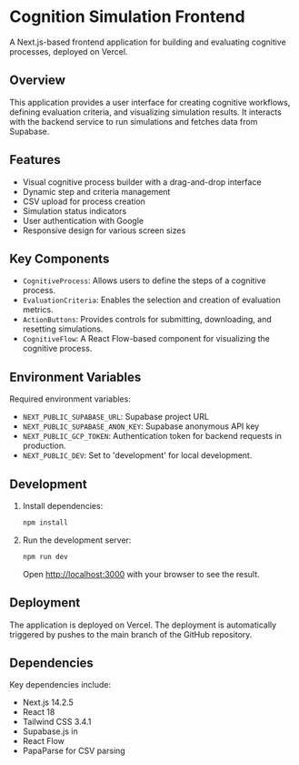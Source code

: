 # Cognition Simulation Frontend

A Next.js-based frontend application for building and evaluating cognitive processes, deployed on Vercel.

## Overview

This application provides a user interface for creating cognitive workflows, defining evaluation criteria, and visualizing simulation results. It interacts with the backend service to run simulations and fetches data from Supabase.

## Features

- Visual cognitive process builder with a drag-and-drop interface
- Dynamic step and criteria management
- CSV upload for process creation
- Simulation status indicators
- User authentication with Google
- Responsive design for various screen sizes

## Key Components

- `CognitiveProcess`: Allows users to define the steps of a cognitive process.
- `EvaluationCriteria`: Enables the selection and creation of evaluation metrics.
- `ActionButtons`: Provides controls for submitting, downloading, and resetting simulations.
- `CognitiveFlow`: A React Flow-based component for visualizing the cognitive process.

## Environment Variables

Required environment variables:

- `NEXT_PUBLIC_SUPABASE_URL`: Supabase project URL
- `NEXT_PUBLIC_SUPABASE_ANON_KEY`: Supabase anonymous API key
- `NEXT_PUBLIC_GCP_TOKEN`: Authentication token for backend requests in production.
- `NEXT_PUBLIC_DEV`: Set to 'development' for local development.

## Development

1.  Install dependencies:
    ```bash
    npm install
    ```

2.  Run the development server:
    ```bash
    npm run dev
    ```

    Open [http://localhost:3000](http://localhost:3000) with your browser to see the result.

## Deployment

The application is deployed on Vercel. The deployment is automatically triggered by pushes to the main branch of the GitHub repository.

## Dependencies
Key dependencies include:
- Next.js 14.2.5
- React 18
- Tailwind CSS 3.4.1
- Supabase.js in
- React Flow
- PapaParse for CSV parsing
